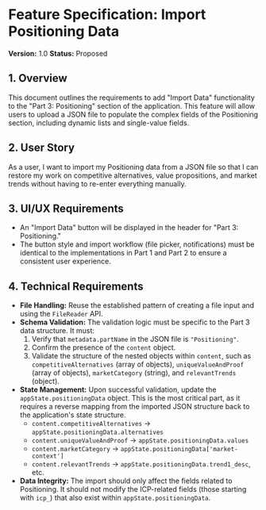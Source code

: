 
# Feature Specification: Import Positioning Data

**Version:** 1.0
**Status:** Proposed

## 1. Overview

This document outlines the requirements to add "Import Data" functionality to the "Part 3: Positioning" section of the application. This feature will allow users to upload a JSON file to populate the complex fields of the Positioning section, including dynamic lists and single-value fields.

## 2. User Story

As a user, I want to import my Positioning data from a JSON file so that I can restore my work on competitive alternatives, value propositions, and market trends without having to re-enter everything manually.

## 3. UI/UX Requirements

-   An "Import Data" button will be displayed in the header for "Part 3: Positioning."
-   The button style and import workflow (file picker, notifications) must be identical to the implementations in Part 1 and Part 2 to ensure a consistent user experience.

## 4. Technical Requirements

-   **File Handling:** Reuse the established pattern of creating a file input and using the `FileReader` API.
-   **Schema Validation:** The validation logic must be specific to the Part 3 data structure. It must:
    1.  Verify that `metadata.partName` in the JSON file is `"Positioning"`.
    2.  Confirm the presence of the `content` object.
    3.  Validate the structure of the nested objects within `content`, such as `competitiveAlternatives` (array of objects), `uniqueValueAndProof` (array of objects), `marketCategory` (string), and `relevantTrends` (object).
-   **State Management:** Upon successful validation, update the `appState.positioningData` object. This is the most critical part, as it requires a reverse mapping from the imported JSON structure back to the application's state structure.
    -   `content.competitiveAlternatives` -> `appState.positioningData.alternatives`
    -   `content.uniqueValueAndProof` -> `appState.positioningData.values`
    -   `content.marketCategory` -> `appState.positioningData['market-context']`
    -   `content.relevantTrends` -> `appState.positioningData.trend1_desc`, etc.
-   **Data Integrity:** The import should only affect the fields related to Positioning. It should not modify the ICP-related fields (those starting with `icp_`) that also exist within `appState.positioningData`.
